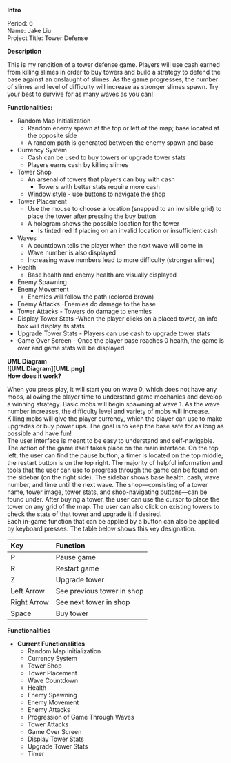 **Intro**

Period: 6  
Name: Jake Liu  
Project Title: Tower Defense

**Description**

This is my rendition of a tower defense game. Players will use cash earned from killing slimes in order to buy towers and build a strategy to defend the base against an onslaught of slimes. As the game progresses, the number of slimes and level of difficulty will increase as stronger slimes spawn. Try your best to survive for as many waves as you can\!

**Functionalities:**

* Random Map Initialization  
  * Random enemy spawn at the top or left of the map; base located at the opposite side  
  * A random path is generated between the enemy spawn and base  
* Currency System  
  * Cash can be used to buy towers or upgrade tower stats  
  * Players earns cash by killing slimes  
* Tower Shop  
  * An arsenal of towers that players can buy with cash  
    * Towers with better stats require more cash  
  * Window style \- use buttons to navigate the shop  
* Tower Placement  
  * Use the mouse to choose a location (snapped to an invisible grid) to place the tower after pressing the buy button  
  * A hologram shows the possible location for the tower  
    * Is tinted red if placing on an invalid location or insufficient cash  
* Waves  
  * A countdown tells the player when the next wave will come in  
  * Wave number is also displayed  
  * Increasing wave numbers lead to more difficulty (stronger slimes)  
* Health  
  * Base health and enemy health are visually displayed  
* Enemy Spawning  
* Enemy Movement  
  * Enemies will follow the path (colored brown)  
* Enemy Attacks \-Enemies do damage to the base  
* Tower Attacks \- Towers do damage to enemies  
* Display Tower Stats \-When the player clicks on a placed tower, an info box will display its stats  
* Upgrade Tower Stats \- Players can use cash to upgrade tower stats  
* Game Over Screen \- Once the player base reaches 0 health, the game is over and game stats will be displayed  
  


**UML Diagram**  
**![UML Diagram][UML.png]**  
**How does it work?**

When you press play, it will start you on wave 0, which does not have any mobs, allowing the player time to understand game mechanics and develop a winning strategy. Basic mobs will begin spawning at wave 1\. As the wave number increases, the difficulty level and variety of mobs will increase. Killing mobs will give the player currency, which the player can use to make upgrades or buy power ups. The goal is to keep the base safe for as long as possible and have fun\!  
The user interface is meant to be easy to understand and self-navigable. The action of the game itself takes place on the main interface. On the top left, the user can find the pause button; a timer is located on the top middle; the restart button is on the top right. The majority of helpful information and tools that the user can use to progress through the game can be found on the sidebar (on the right side). The sidebar shows base health. cash, wave number, and time until the next wave. The shop—consisting of a tower name, tower image, tower stats, and shop-navigating buttons—can be found under. After buying a tower, the user can use the cursor to place the tower on any grid of the map. The user can also click on existing towers to check the stats of that tower and upgrade it if desired.  
Each in-game function that can be applied by a button can also be applied by keyboard presses. The table below shows this key designation.

| Key | Function |
| :---- | :---- |
| P | Pause game |
| R | Restart game |
| Z | Upgrade tower |
| Left Arrow | See previous tower in shop |
| Right Arrow | See next tower in shop |
| Space | Buy tower |

**Functionalities**

* **Current Functionalities**  
  * Random Map Initialization  
  * Currency System  
  * Tower Shop  
  * Tower Placement  
  * Wave Countdown  
  * Health  
  * Enemy Spawning  
  * Enemy Movement  
  * Enemy Attacks  
  * Progression of Game Through Waves  
  * Tower Attacks  
  * Game Over Screen  
  * Display Tower Stats  
  * Upgrade Tower Stats  
  * Timer
